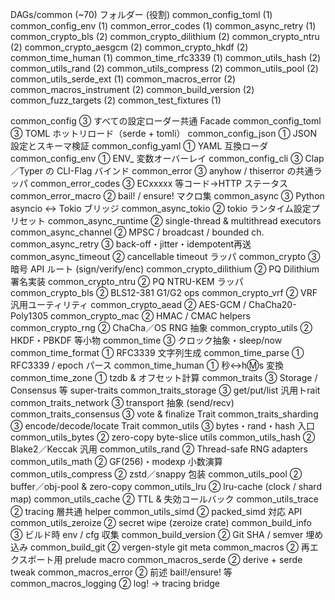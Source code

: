 DAGs/common (~70)
フォルダー (役割)
common_config_toml (1)
common_config_env (1)
common_error_codes (1)
common_async_retry (1)
common_crypto_bls (2)
common_crypto_dilithium (2)
common_crypto_ntru (2)
common_crypto_aesgcm (2)
common_crypto_hkdf (2)
common_time_human (1)
common_time_rfc3339 (1)
common_utils_hash (2)
common_utils_rand (2)
common_utils_compress (2)
common_utils_pool (2)
common_utils_serde_ext (1)
common_macros_error (2)
common_macros_instrument (2)
common_build_version (2)
common_fuzz_targets (2)
common_test_fixtures (1)

common_config	③	すべての設定ローダー共通 Facade
common_config_toml	③	TOML ホットリロード（serde + tomli）
common_config_json	①	JSON 設定とスキーマ検証
common_config_yaml	①	YAML 互換ローダ
common_config_env	①	ENV_ 変数オーバーレイ
common_config_cli	③	Clap／Typer の CLI-Flag バインド
common_error	③	anyhow / thiserror の共通ラッパ
common_error_codes	③	ECxxxxx 等コード→HTTP ステータス
common_error_macro	②	bail! / ensure! マクロ集
common_async	③	Python asyncio ↔ Tokio ブリッジ
common_async_tokio	②	tokio ランタイム設定プリセット
common_async_runtime	②	single-thread & multithread executors
common_async_channel	②	MPSC / broadcast / bounded ch.
common_async_retry	③	back-off・jitter・idempotent再送
common_async_timeout	②	cancellable timeout ラッパ
common_crypto	③	暗号 API ルート (sign/verify/enc)
common_crypto_dilithium	②	PQ Dilithium 署名実装
common_crypto_ntru	②	PQ NTRU-KEM ラッパ
common_crypto_bls	②	BLS12-381 G1/G2 ops
common_crypto_vrf	②	VRF 汎用ユーティリティ
common_crypto_aead	②	AES-GCM / ChaCha20-Poly1305
common_crypto_mac	②	HMAC / CMAC helpers
common_crypto_rng	②	ChaCha／OS RNG 抽象
common_crypto_utils	②	HKDF・PBKDF 等小物
common_time	③	クロック抽象・sleep/now
common_time_format	①	RFC3339 文字列生成
common_time_parse	①	RFC3339 / epoch パース
common_time_human	①	秒↔h:m:s 変換
common_time_zone	①	tzdb & オフセット計算
common_traits	③	Storage / Consensus 等 super-traits
common_traits_storage	③	get/put/list 汎用トrait
common_traits_network	③	transport 抽象 (send/recv)
common_traits_consensus	③	vote & finalize Trait
common_traits_sharding	③	encode/decode/locate Trait
common_utils	③	bytes・rand・hash 入口
common_utils_bytes	②	zero-copy byte-slice utils
common_utils_hash	②	Blake2／Keccak 汎用
common_utils_rand	②	Thread-safe RNG adapters
common_utils_math	②	GF(256)・modexp 小数演算
common_utils_compress	②	zstd／snappy 包装
common_utils_pool	②	buffer／obj-pool & zero-copy
common_utils_lru	②	lru-cache (clock / shard map)
common_utils_cache	②	TTL & 失効コールバック
common_utils_trace	②	tracing 層共通 helper
common_utils_simd	②	packed_simd 対応 API
common_utils_zeroize	②	secret wipe (zeroize crate)
common_build_info	③	ビルド時 env / cfg 収集
common_build_version	②	Git SHA / semver 埋め込み
common_build_git	②	vergen-style git meta
common_macros	②	再エクスポート用 prelude macro
common_macros_serde	②	derive + serde tweak
common_macros_error	②	前述 bail!/ensure! 等
common_macros_logging	②	log! → tracing bridge
